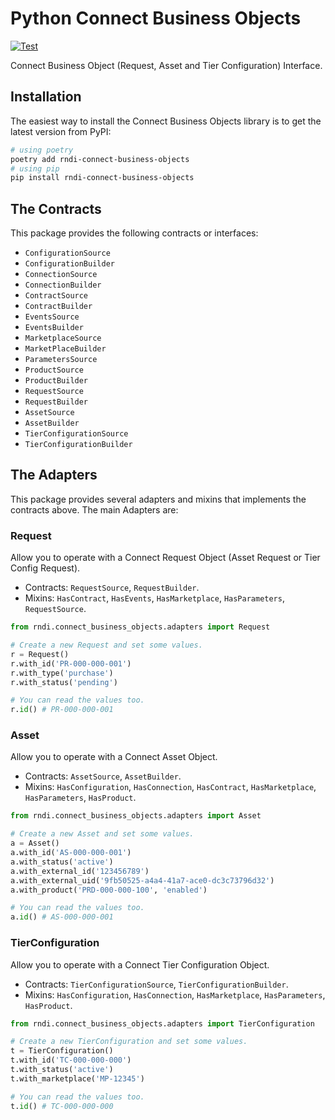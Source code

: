 # Python Connect Business Objects

[![Test](https://github.com/othercodes/python-connect-business-objects/actions/workflows/test.yml/badge.svg)](https://github.com/othercodes/python-connect-business-objects/actions/workflows/test.yml)

Connect Business Object (Request, Asset and Tier Configuration) Interface.

## Installation

The easiest way to install the Connect Business Objects library is to get the latest version from PyPI:

```bash
# using poetry
poetry add rndi-connect-business-objects
# using pip
pip install rndi-connect-business-objects
```

## The Contracts

This package provides the following contracts or interfaces:

* `ConfigurationSource`
* `ConfigurationBuilder`
* `ConnectionSource`
* `ConnectionBuilder`
* `ContractSource`
* `ContractBuilder`
* `EventsSource`
* `EventsBuilder`
* `MarketplaceSource`
* `MarketPlaceBuilder`
* `ParametersSource`
* `ProductSource`
* `ProductBuilder`
* `RequestSource`
* `RequestBuilder`
* `AssetSource`
* `AssetBuilder`
* `TierConfigurationSource`
* `TierConfigurationBuilder`

## The Adapters

This package provides several adapters and mixins that implements the contracts above. The main Adapters are:

### Request

Allow you to operate with a Connect Request Object (Asset Request or Tier Config Request).

* Contracts: `RequestSource`, `RequestBuilder`.
* Mixins: `HasContract`, `HasEvents`, `HasMarketplace`, `HasParameters`, `RequestSource`.

```python
from rndi.connect_business_objects.adapters import Request

# Create a new Request and set some values.
r = Request()
r.with_id('PR-000-000-001')
r.with_type('purchase')
r.with_status('pending')

# You can read the values too.
r.id() # PR-000-000-001
```

### Asset

Allow you to operate with a Connect Asset Object.

* Contracts: `AssetSource`, `AssetBuilder`.
* Mixins: `HasConfiguration`, `HasConnection`, `HasContract`, `HasMarketplace`, `HasParameters`, `HasProduct`.

```python
from rndi.connect_business_objects.adapters import Asset

# Create a new Asset and set some values.
a = Asset()
a.with_id('AS-000-000-001')
a.with_status('active')
a.with_external_id('123456789')
a.with_external_uid('9fb50525-a4a4-41a7-ace0-dc3c73796d32')
a.with_product('PRD-000-000-100', 'enabled')

# You can read the values too.
a.id() # AS-000-000-001
```

### TierConfiguration

Allow you to operate with a Connect Tier Configuration Object.

* Contracts: `TierConfigurationSource`, `TierConfigurationBuilder`.
* Mixins: `HasConfiguration`, `HasConnection`, `HasMarketplace`, `HasParameters`, `HasProduct`.

```python
from rndi.connect_business_objects.adapters import TierConfiguration

# Create a new TierConfiguration and set some values.
t = TierConfiguration()
t.with_id('TC-000-000-000')
t.with_status('active')
t.with_marketplace('MP-12345')

# You can read the values too.
t.id() # TC-000-000-000
```
